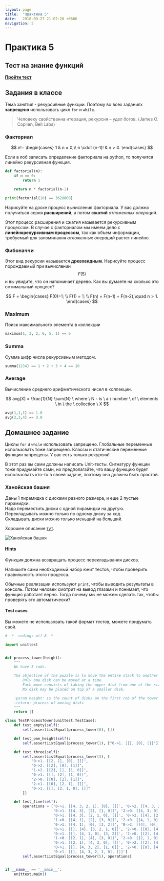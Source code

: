 ```yaml
---
layout: page
title:  "Практика 5"
date:   2018-03-27 21:07:26 +0600
navigation: 5
---
```


# Практика 5

## Тест на знание функций

[**Пройти тест**](https://goo.gl/forms/64jAQgOLgw1EU58K2)

## Задания в классе

Тема занятия - рекурсивные функции. Поэтому во всех заданиях **запрещено** использовать цикл `for` и `while`.

> Человеку свойственна итерация, рекурсия – удел богов. \(James O. Coplien, Bell Labs\)

### Факториал


$$
n!= \begin{cases}
  1 & n = 0,\\
  n \cdot (n-1)! & n > 0.
\end{cases}
$$


Если в лоб записать определение факториала на python, то получится линейно рекурсивная функция.

```python
def factorial(n):
    if n == 0:
        return 1

    return n * factorial(n-1)

print(factorial(10) == 3628800)
```

Нарисуйте на доске процесс вычисления факториала. У вас должна получиться серия **расширений**, а потом **сжатий** *отложенных операций*.

Этот процесс расширения и сжатия называется рекурсивным процессом. В случае с факториалом мы имеем дело с **линейнорекурсивным процессом**, так как объем информации, требуемый для запоминания *отложенных операций* растет линейно.

### Фибоначчи

Этот вид рекурсии называется **древовидным**. Нарисуйте процесс порождаемый при вычислении $$F(5)$$ и вы увидите, что он напоминает дерево. Как вы думаете на сколько это оптимальный процесс?

$$
F = \begin{cases}
  F(0)=1; \\
  F(1) = 1; \\
  F(n) = F(n-1) + F(n-2),\quad n > 1.
\end{cases}
$$


### Maximum

Поиск максимального элемента в коллекции

```python
maximum(1, 3, 2, 6, 5, 1) == 6
```

### Summa

Сумма цифр числа рекурсивным методом.

```python
summa(1234) == 1 + 2 + 3 + 4 == 10
```

### Average

Вычисление среднего арифметического чисел в коллекции.

$$ avg(X) = \frac{1}{N} \sum{N} \ where \ N - is \ a \ number \ of \ elements \ in \ the \ collection \ X $$

```python
avg(1,1,1) == 1.0
avg(2,3,4) == 3.0
```

## Домашнее задание

Циклы `for` и `while` использовать запрещено. Глобальные переменные использовать тоже запрещено. Классы и статические переменные функции запрещены. У вас есть только рекурсия!

В этот раз вы сами должны написать Unit-тесты. Сигнатуру функции тоже придумайте сами, но предполагайте, что вашу функцию будет использовать кто-то в своей задаче, поэтому она должны быть простой.

### Ханойская башня

Даны 1 пирамидка с дисками разного размера, и еще 2 пустые пирамидки.   
Надо переместить диски с одной пирамидки на другую.   
Перекладывать можно только по одному диску за ход.   
Складывать диски можно только меньший на больший.

Хорошее описание [тут](https://m.habrahabr.ru/post/200758/).

![Ханойская башня](https://habrastorage.org/getpro/habr/post_images/acb/9ab/caf/acb9abcaf951f040ff7a367e7b1458d7.gif)

#### Hints

Функция должна возвращать процесс перекладывания дисков.

Напишите сами необходимый набор юнит тестов, чтобы проверить правильность этого процесса.

Обычные реализации используют `print`, чтобы выводить результаты в консоль. Потом человек смотрит на вывод глазами и понимает, что функция работает верно. Тогда почему мы не можем сделать так, чтобы проверять это автоматически?

#### Test cases

Вы можете не использовать такой формат тестов, можете придумать свой.

```python
# -*- coding: utf-8 -*-

import unittest


def process_tower(height):
    """
    We have 3 rods.

    The objective of the puzzle is to move the entire stack to another rod, obeying the following simple rules:
        Only one disk can be moved at a time.
        Each move consists of taking the upper disk from one of the stacks and placing it on top of another stack.
        No disk may be placed on top of a smaller disk.

    :param height: is the count of disks on the first rob of the tower
    :return: process of moving disks
    """
    return []

class TestProcessTower(unittest.TestCase):
    def test_empty(self):
        self.assertListEqual(process_tower(0), [])

    def test_one_height(self):
        self.assertListEqual(process_tower(1), ["0->1. [[], [0], []]"])

    def test_three(self):
        self.assertListEqual(process_tower(3), [
            "0->1. [[2, 1], [0], []]",
            "0->2. [[2], [0], [1]]",
            "1->2. [[2], [], [1, 0]]",
            "0->1. [[], [2], [1, 0]]",
            "2->0. [[0], [2], [1]]",
            "2->1. [[0], [2, 1], []]",
            "0->1. [[], [2, 1, 0], []]"
        ])

    def test_five(self):
        operations = ['0->1. [[4, 3, 2, 1], [0], []]', '0->2. [[4, 3, 2], [0], [1]]', '1->2. [[4, 3, 2], [], [1, 0]]',
                      '0->1. [[4, 3], [2], [1, 0]]', '2->0. [[4, 3, 0], [2], [1]]', '2->1. [[4, 3, 0], [2, 1], []]',
                      '0->1. [[4, 3], [2, 1, 0], []]', '0->2. [[4], [2, 1, 0], [3]]', '1->2. [[4], [2, 1], [3, 0]]',
                      '1->0. [[4, 1], [2], [3, 0]]', '2->0. [[4, 1, 0], [2], [3]]', '1->2. [[4, 1, 0], [], [3, 2]]',
                      '0->1. [[4, 1], [0], [3, 2]]', '0->2. [[4], [0], [3, 2, 1]]', '1->2. [[4], [], [3, 2, 1, 0]]',
                      '0->1. [[], [4], [3, 2, 1, 0]]', '2->0. [[0], [4], [3, 2, 1]]', '2->1. [[0], [4, 1], [3, 2]]',
                      '0->1. [[], [4, 1, 0], [3, 2]]', '2->0. [[2], [4, 1, 0], [3]]', '1->2. [[2], [4, 1], [3, 0]]',
                      '1->0. [[2, 1], [4], [3, 0]]', '2->0. [[2, 1, 0], [4], [3]]', '2->1. [[2, 1, 0], [4, 3], []]',
                      '0->1. [[2, 1], [4, 3, 0], []]', '0->2. [[2], [4, 3, 0], [1]]', '1->2. [[2], [4, 3], [1, 0]]',
                      '0->1. [[], [4, 3, 2], [1, 0]]', '2->0. [[0], [4, 3, 2], [1]]', '2->1. [[0], [4, 3, 2, 1], []]',
                      '0->1. [[], [4, 3, 2, 1, 0], []]']
        self.assertListEqual(process_tower(5), operations)


if __name__ == '__main__':
    unittest.main()
```
